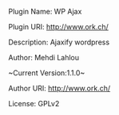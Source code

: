 Plugin Name: WP Ajax

Plugin URI: http://www.ork.ch/

Description: Ajaxify wordpress

Author: Mehdi Lahlou

~Current Version:1.1.0~

Author URI: http://www.ork.ch/

License: GPLv2
